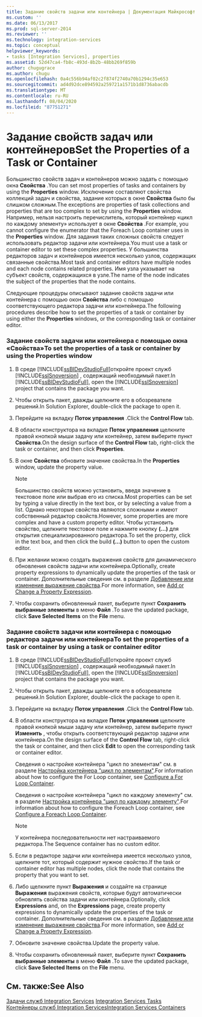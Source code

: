 ```yaml
---
title: Задание свойств задачи или контейнера | Документация Майкрософт
ms.custom: ''
ms.date: 06/13/2017
ms.prod: sql-server-2014
ms.reviewer: ''
ms.technology: integration-services
ms.topic: conceptual
helpviewer_keywords:
- tasks [Integration Services], properties
ms.assetid: 52d47ca4-fb8c-493d-8b2b-48bb269f859b
author: chugugrace
ms.author: chugu
ms.openlocfilehash: 0a4c556b94af02c2f874f2740a70b1294c35e653
ms.sourcegitcommit: ad4d92dce894592a259721a1571b1d8736abacdb
ms.translationtype: MT
ms.contentlocale: ru-RU
ms.lasthandoff: 08/04/2020
ms.locfileid: "87751271"
---
```

# <a name="set-the-properties-of-a-task-or-container"></a><span data-ttu-id="e8d6c-102">Задание свойств задач или контейнеров</span><span class="sxs-lookup"><span data-stu-id="e8d6c-102">Set the Properties of a Task or Container</span></span>
  <span data-ttu-id="e8d6c-103">Большинство свойств задач и контейнеров можно задать с помощью окна **Свойства** .</span><span class="sxs-lookup"><span data-stu-id="e8d6c-103">You can set most properties of tasks and containers by using the **Properties** window.</span></span> <span data-ttu-id="e8d6c-104">Исключение составляют свойства коллекций задач и свойства, задание которых в окне **Свойства** было бы слишком сложным.</span><span class="sxs-lookup"><span data-stu-id="e8d6c-104">The exceptions are properties of task collections and properties that are too complex to set by using the **Properties** window.</span></span> <span data-ttu-id="e8d6c-105">Например, нельзя настроить перечислитель, который контейнер «цикл по каждому элементу» использует в окне **Свойства** .</span><span class="sxs-lookup"><span data-stu-id="e8d6c-105">For example, you cannot configure the enumerator that the Foreach Loop container uses in the **Properties** window.</span></span> <span data-ttu-id="e8d6c-106">Для задания таких сложных свойств следует использовать редактор задачи или контейнера.</span><span class="sxs-lookup"><span data-stu-id="e8d6c-106">You must use a task or container editor to set these complex properties.</span></span> <span data-ttu-id="e8d6c-107">У большинства редакторов задач и контейнеров имеется несколько узлов, содержащих связанные свойства.</span><span class="sxs-lookup"><span data-stu-id="e8d6c-107">Most task and container editors have multiple nodes and each node contains related properties.</span></span> <span data-ttu-id="e8d6c-108">Имя узла указывает на субъект свойств, содержащихся в узле.</span><span class="sxs-lookup"><span data-stu-id="e8d6c-108">The name of the node indicates the subject of the properties that the node contains.</span></span>  
  
 <span data-ttu-id="e8d6c-109">Следующие процедуры описывают задание свойств задачи или контейнера с помощью окон **Свойства** либо с помощью соответствующего редактора задачи или контейнера.</span><span class="sxs-lookup"><span data-stu-id="e8d6c-109">The following procedures describe how to set the properties of a task or container by using either the **Properties** windows, or the corresponding task or container editor.</span></span>  
  
### <a name="to-set-the-properties-of-a-task-or-container-by-using-the-properties-window"></a><span data-ttu-id="e8d6c-110">Задание свойств задачи или контейнера с помощью окна «Свойства»</span><span class="sxs-lookup"><span data-stu-id="e8d6c-110">To set the properties of a task or container by using the Properties window</span></span>  
  
1.  <span data-ttu-id="e8d6c-111">В среде [!INCLUDE[ssBIDevStudioFull](../includes/ssbidevstudiofull-md.md)]откройте проект служб [!INCLUDE[ssISnoversion](../includes/ssisnoversion-md.md)] , содержащий необходимый пакет.</span><span class="sxs-lookup"><span data-stu-id="e8d6c-111">In [!INCLUDE[ssBIDevStudioFull](../includes/ssbidevstudiofull-md.md)], open the [!INCLUDE[ssISnoversion](../includes/ssisnoversion-md.md)] project that contains the package you want.</span></span>  
  
2.  <span data-ttu-id="e8d6c-112">Чтобы открыть пакет, дважды щелкните его в обозревателе решений.</span><span class="sxs-lookup"><span data-stu-id="e8d6c-112">In Solution Explorer, double-click the package to open it.</span></span>  
  
3.  <span data-ttu-id="e8d6c-113">Перейдите на вкладку **Поток управления** .</span><span class="sxs-lookup"><span data-stu-id="e8d6c-113">Click the **Control Flow** tab.</span></span>  
  
4.  <span data-ttu-id="e8d6c-114">В области конструктора на вкладке **Поток управления** щелкните правой кнопкой мыши задачу или контейнер, затем выберите пункт **Свойства**.</span><span class="sxs-lookup"><span data-stu-id="e8d6c-114">On the design surface of the **Control Flow** tab, right-click the task or container, and then click **Properties**.</span></span>  
  
5.  <span data-ttu-id="e8d6c-115">В окне **Свойства** обновите значение свойства.</span><span class="sxs-lookup"><span data-stu-id="e8d6c-115">In the **Properties** window, update the property value.</span></span>  
  
    > [!NOTE]  
    >  <span data-ttu-id="e8d6c-116">Большинство свойств можно установить, введя значение в текстовое поле или выбрав его из списка.</span><span class="sxs-lookup"><span data-stu-id="e8d6c-116">Most properties can be set by typing a value directly in the text box, or by selecting a value from a list.</span></span> <span data-ttu-id="e8d6c-117">Однако некоторые свойства являются сложными и имеют собственный редактор свойств.</span><span class="sxs-lookup"><span data-stu-id="e8d6c-117">However, some properties are more complex and have a custom property editor.</span></span> <span data-ttu-id="e8d6c-118">Чтобы установить свойство, щелкните текстовое поле и нажмите кнопку **(…)** для открытия специализированного редактора.</span><span class="sxs-lookup"><span data-stu-id="e8d6c-118">To set the property, click in the text box, and then click the build **(...)** button to open the custom editor.</span></span>  
  
6.  <span data-ttu-id="e8d6c-119">При желании можно создать выражения свойств для динамического обновления свойств задачи или контейнера.</span><span class="sxs-lookup"><span data-stu-id="e8d6c-119">Optionally, create property expressions to dynamically update the properties of the task or container.</span></span> <span data-ttu-id="e8d6c-120">Дополнительные сведения см. в разделе [Добавление или изменение выражение свойства](expressions/add-or-change-a-property-expression.md).</span><span class="sxs-lookup"><span data-stu-id="e8d6c-120">For more information, see [Add or Change a Property Expression](expressions/add-or-change-a-property-expression.md).</span></span>  
  
7.  <span data-ttu-id="e8d6c-121">Чтобы сохранить обновленный пакет, выберите пункт **Сохранить выбранные элементы** в меню **Файл** .</span><span class="sxs-lookup"><span data-stu-id="e8d6c-121">To save the updated package, click **Save Selected Items** on the **File** menu.</span></span>  
  
### <a name="to-set-the-properties-of-a-task-or-container-by-using-a-task-or-container-editor"></a><span data-ttu-id="e8d6c-122">Задание свойств задачи или контейнера с помощью редактора задачи или контейнера</span><span class="sxs-lookup"><span data-stu-id="e8d6c-122">To set the properties of a task or container by using a task or container editor</span></span>  
  
1.  <span data-ttu-id="e8d6c-123">В среде [!INCLUDE[ssBIDevStudioFull](../includes/ssbidevstudiofull-md.md)]откройте проект служб [!INCLUDE[ssISnoversion](../includes/ssisnoversion-md.md)] , содержащий необходимый пакет.</span><span class="sxs-lookup"><span data-stu-id="e8d6c-123">In [!INCLUDE[ssBIDevStudioFull](../includes/ssbidevstudiofull-md.md)], open the [!INCLUDE[ssISnoversion](../includes/ssisnoversion-md.md)] project that contains the package you want.</span></span>  
  
2.  <span data-ttu-id="e8d6c-124">Чтобы открыть пакет, дважды щелкните его в обозревателе решений.</span><span class="sxs-lookup"><span data-stu-id="e8d6c-124">In Solution Explorer, double-click the package to open it.</span></span>  
  
3.  <span data-ttu-id="e8d6c-125">Перейдите на вкладку **Поток управления** .</span><span class="sxs-lookup"><span data-stu-id="e8d6c-125">Click the **Control Flow** tab.</span></span>  
  
4.  <span data-ttu-id="e8d6c-126">В области конструктора на вкладке **Поток управления** щелкните правой кнопкой мыши задачу или контейнер, затем выберите пункт **Изменить** , чтобы открыть соответствующий редактор задачи или контейнера.</span><span class="sxs-lookup"><span data-stu-id="e8d6c-126">On the design surface of the **Control Flow** tab, right-click the task or container, and then click **Edit** to open the corresponding task or container editor.</span></span>  
  
     <span data-ttu-id="e8d6c-127">Сведения о настройке контейнера "цикл по элементам" см. в разделе [Настройка контейнера "цикл по элементам"](control-flow/for-loop-container.md).</span><span class="sxs-lookup"><span data-stu-id="e8d6c-127">For information about how to configure the For Loop container, see [Configure a For Loop Container](control-flow/for-loop-container.md).</span></span>  
  
     <span data-ttu-id="e8d6c-128">Сведения о настройке контейнера "цикл по каждому элементу" см. в разделе [Настройка контейнера "цикл по каждому элементу"](control-flow/foreach-loop-container.md).</span><span class="sxs-lookup"><span data-stu-id="e8d6c-128">For information about how to configure the Foreach Loop container, see [Configure a Foreach Loop Container](control-flow/foreach-loop-container.md).</span></span>  
  
    > [!NOTE]  
    >  <span data-ttu-id="e8d6c-129">У контейнера последовательности нет настраиваемого редактора.</span><span class="sxs-lookup"><span data-stu-id="e8d6c-129">The Sequence container has no custom editor.</span></span>  
  
5.  <span data-ttu-id="e8d6c-130">Если в редакторе задачи или контейнера имеется несколько узлов, щелкните тот, который содержит нужное свойство.</span><span class="sxs-lookup"><span data-stu-id="e8d6c-130">If the task or container editor has multiple nodes, click the node that contains the property that you want to set.</span></span>  
  
6.  <span data-ttu-id="e8d6c-131">Либо щелкните пункт **Выражения** и создайте на странице **Выражения** выражения свойств, которые будут автоматически обновлять свойства задачи или контейнера.</span><span class="sxs-lookup"><span data-stu-id="e8d6c-131">Optionally, click **Expressions** and, on the **Expressions** page, create property expressions to dynamically update the properties of the task or container.</span></span> <span data-ttu-id="e8d6c-132">Дополнительные сведения см. в разделе [Добавление или изменение выражение свойства](expressions/add-or-change-a-property-expression.md).</span><span class="sxs-lookup"><span data-stu-id="e8d6c-132">For more information, see [Add or Change a Property Expression](expressions/add-or-change-a-property-expression.md).</span></span>  
  
7.  <span data-ttu-id="e8d6c-133">Обновите значение свойства.</span><span class="sxs-lookup"><span data-stu-id="e8d6c-133">Update the property value.</span></span>  
  
8.  <span data-ttu-id="e8d6c-134">Чтобы сохранить обновленный пакет, выберите пункт **Сохранить выбранные элементы** в меню **Файл** .</span><span class="sxs-lookup"><span data-stu-id="e8d6c-134">To save the updated package, click **Save Selected Items** on the **File** menu.</span></span>  
  
## <a name="see-also"></a><span data-ttu-id="e8d6c-135">См. также:</span><span class="sxs-lookup"><span data-stu-id="e8d6c-135">See Also</span></span>  
 <span data-ttu-id="e8d6c-136">[Задачи служб Integration Services](control-flow/integration-services-tasks.md) </span><span class="sxs-lookup"><span data-stu-id="e8d6c-136">[Integration Services Tasks](control-flow/integration-services-tasks.md) </span></span>  
 [<span data-ttu-id="e8d6c-137">Контейнеры служб Integration Services</span><span class="sxs-lookup"><span data-stu-id="e8d6c-137">Integration Services Containers</span></span>](control-flow/integration-services-containers.md)  
  
  
